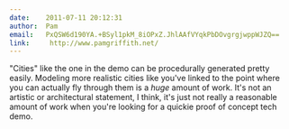 ```yaml
---
date:    2011-07-11 20:12:31
author:  Pam
email:   PxQSW6d190YA.+BSyl1pkM_8iOPxZ.JhlAAfVYqkPbDOvgrgjwppWJZQ==
link:     http://www.pamgriffith.net/
---
```


"Cities" like the one in the demo can be procedurally generated pretty
easily. Modeling more realistic cities like you've linked to the point
where you can actually fly through them is a *huge* amount of
work. It's not an artistic or architectural statement, I think, it's
just not really a reasonable amount of work when you're looking for a
quickie proof of concept tech demo.
